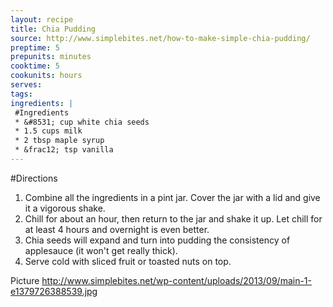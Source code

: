 ```yaml
---
layout: recipe
title: Chia Pudding
source: http://www.simplebites.net/how-to-make-simple-chia-pudding/
preptime: 5
prepunits: minutes
cooktime: 5
cookunits: hours
serves: 
tags: 
ingredients: |
 #Ingredients
 * &#8531; cup white chia seeds
 * 1.5 cups milk
 * 2 tbsp maple syrup
 * &frac12; tsp vanilla
---
```

#Directions
1. Combine all the ingredients in a pint jar. Cover the jar with a lid and give it a vigorous shake.
2. Chill for about an hour, then return to the jar and shake it up. Let chill for at least 4 hours and overnight is even better.
3. Chia seeds will expand and turn into pudding the consistency of applesauce (it won't get really thick).
4. Serve cold with sliced fruit or toasted nuts on top.

Picture
http://www.simplebites.net/wp-content/uploads/2013/09/main-1-e1379726388539.jpg